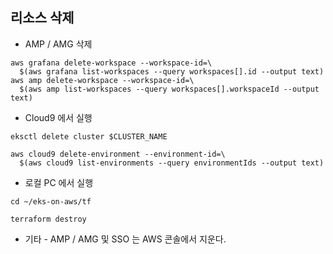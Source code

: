 ## 리소스 삭제 ##

* AMP / AMG 삭제
```
aws grafana delete-workspace --workspace-id=\
  $(aws grafana list-workspaces --query workspaces[].id --output text)
aws amp delete-workspace --workspace-id=\
  $(aws amp list-workspaces --query workspaces[].workspaceId --output text)
```

* Cloud9 에서 실행
```
eksctl delete cluster $CLUSTER_NAME
```

```
aws cloud9 delete-environment --environment-id=\
  $(aws cloud9 list-environments --query environmentIds --output text) 
```

* 로컬 PC 에서 실행
```
cd ~/eks-on-aws/tf

terraform destroy
```

* 기타 - AMP / AMG 및 SSO 는 AWS 콘솔에서 지운다. 
